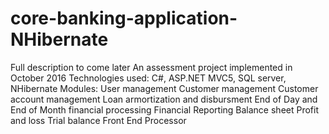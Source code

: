 # core-banking-application-NHibernate
Full description to come later
An assessment project implemented in October 2016
Technologies used: C#, ASP.NET MVC5, SQL server, NHibernate
Modules:
  User management
  Customer management
  Customer account management
  Loan armortization and disbursment
  End of Day and End of Month financial processing
  Financial Reporting 
    Balance sheet
    Profit and loss
    Trial balance
  Front End Processor
